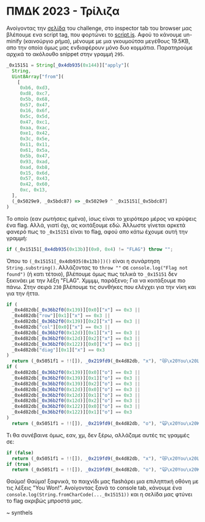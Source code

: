 # ΠΜΔΚ 2023 - Τρίλιζα

Ανοίγοντας την [σελίδα](https://gramthanos.github.io/pmdk-2023-challenge-tic-tac-toe/) του challenge, στο inspector tab του browser μας βλέπουμε ενα script tag, που φορτώνει το [script.js](https://gramthanos.github.io/pmdk-2023-challenge-tic-tac-toe/assets/js/script.js). Αφού το κάνουμε un-minify (καινούργιο ρήμα), μένουμε με μια γκουμούτσα μεγέθους 19.5KB, απο την οποία όμως μας ενδιαφέρουν μόνο δυο κομμάτια. Παρατηρούμε αρχικά το ακόλουθο snippet στην γραμμή `295`.

```js
_0x15151 = String[_0x4db935(0x144)]["apply"](
  String,
  Uint8Array["from"](
    [
     0xb6, 0xd3,
     0xd8, 0xc7,
     0x5b, 0x68,
     0x57, 0x47,
     0x16, 0x6f,
     0x5c, 0x5d,
     0x47, 0xc1,
     0xaa, 0xac,
     0xe1, 0x42,
     0x3c, 0x5e,
     0x11, 0x11,
     0x61, 0x5a,
     0x5b, 0x47,
     0x93, 0xad,
     0xad, 0xb8,
     0x15, 0x6d,
     0x57, 0x43,
     0x42, 0x60,
     0xc, 0x13,
  ],
  (_0x5029e9, _0x5bdc87) => _0x5029e9 ^ _0x15151[_0x5bdc87]
)
```

Το οποίο (εαν ρωτήσεις εμένα), ίσως είναι το χειρότερο μέρος να κρύψεις ένα flag. Αλλά, γιατί όχι, ας κοιτάξουμε εδώ. Άλλωστε γίνεται αρκετά φανερό πως το `_0x15151` είναι το flag, αφού απο κάτω έχουμε αυτή την γραμμή:

```js
if (_0x15151[_0x4db935(0x13b)](0x0, 0x4) != "FLAG") throw "";
```

Όπου το `(_0x15151[_0x4db935(0x13b)])()` είναι η συνάρτηση `String.substring()`. Αλλάζοντας το `throw ""` σε `console.log("Flag not found")` (ή κατι τέτοιο), βλέπουμε όμως πως τελικά το `_0x15151` δεν ξεκινάει με την λέξη "FLAG". Χμμμμ, παράξενο; Για να κοιτάξουμε πιο πάνω. Στην σειρά `230` βλέπουμε τις συνθήκες που ελέγχει για την νίκη και για την ήττα.

```js
if (
  _0x4d82db[_0x36b2f0(0x139)][0x0]["x"] == 0x3 ||
  _0x4d82db["row"][0x1]["x"] == 0x3 ||
  _0x4d82db[_0x36b2f0(0x139)][0x2]["x"] == 0x3 ||
  _0x4d82db["col"][0x0]["x"] == 0x3 ||
  _0x4d82db[_0x36b2f0(0x12d)][0x1]["x"] == 0x3 ||
  _0x4d82db[_0x36b2f0(0x12d)][0x2]["x"] == 0x3 ||
  _0x4d82db[_0x36b2f0(0x122)][0x0]["x"] == 0x3 ||
  _0x4d82db["diag"][0x1]["x"] == 0x3
)
  return (_0x5051f1 = !![]), _0x219fd9(_0x4d82db, "x"), "😿\x20You\x20Lost!";
if (
  _0x4d82db[_0x36b2f0(0x139)][0x0]["o"] == 0x3 ||
  _0x4d82db[_0x36b2f0(0x139)][0x1]["o"] == 0x3 ||
  _0x4d82db[_0x36b2f0(0x139)][0x2]["o"] == 0x3 ||
  _0x4d82db[_0x36b2f0(0x12d)][0x0]["o"] == 0x3 ||
  _0x4d82db[_0x36b2f0(0x12d)][0x1]["o"] == 0x3 ||
  _0x4d82db[_0x36b2f0(0x12d)][0x2]["o"] == 0x3 ||
  _0x4d82db[_0x36b2f0(0x122)][0x0]["o"] == 0x3 ||
  _0x4d82db[_0x36b2f0(0x122)][0x1]["o"] == 0x3
)
  return (_0x5051f1 = !![]), _0x219fd9(_0x4d82db, "o"), "🙀\x20You\x20Won!";
```

Τι θα συνέβαινε όμως, εαν, χμ, δεν ξέρω, αλλάζαμε αυτές τις γραμμές σε:

```js
if (false)
  return (_0x5051f1 = !![]), _0x219fd9(_0x4d82db, "x"), "😿\x20You\x20Lost!";
if (true)
  return (_0x5051f1 = !![]), _0x219fd9(_0x4d82db, "o"), "🙀\x20You\x20Won!";
```

Θαύμα! Θαύμα! ξαφνικά, το παιχνίδι μας flashάρει μια επιληπτική οθόνη με τις λέξεις "You Won!". Ανοίγοντας ξανά το console tab, κάνουμε ένα `console.log(String.fromCharCode(..._0x15151))` και η σελίδα μας φτύνει το flag ακριβώς μπροστά μας.

~ synthels
